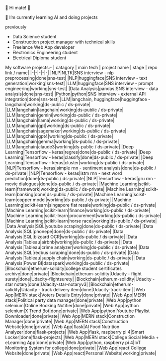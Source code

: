 👋 Hi mate! 👒

🌱 I’m currently learning AI and doing projects

previously

- Data Science student
- Construction project manager with technical skills
- Freelance Web App developer
- Electronics Engineering student
- Electrical Diploma student

My software projects:-
| catagory | main tech | project name | stage | repo link / name|
|-|-|-|-|-|
  |NLP|NLTK|SNS interview - nlp preprocessing|done|sns-test|
  |NLP|huggingface|SNS interview - text generation|working|sns-test|
  |LLM|huggingface|SNS interview - prompt engineering|working|sns-test|
  |Data Analysis|pandas|SNS interview - data analysis|done|sns-test|
  |Python|python|SNS interview - external API integration|done|sns-test|
  |LLM|langchain, huggingface|huggingface - langchain|working|ds-public / ds-private|
  |LLM|langchain|langchain|working|ds-public / ds-private|
  |LLM|langchain|gemini|working|ds-public / ds-private|
  |LLM|langchain|llama|working|ds-public / ds-private|
  |LLM|langchain|gpt|working|ds-public / ds-private|
  |LLM|langchain|sagemaker|working|ds-public / ds-private|
  |LLM|langchain|gpt4|working|ds-public / ds-private|
  |LLM|langchain|gemma|working|ds-public / ds-private|
  |LLM|langchain|claude3|working|ds-public / ds-private|
  |Deep Learning|Tensorflow - keras|regres|done|ds-public / ds-private|
  |Deep Learning|Tensorflow - keras|classify|done|ds-public / ds-private|
  |Deep Learning|Tensorflow - keras|cluster|working|ds-public / ds-private|
  |NLP|Tensorflow - keras|simple rnn - sentiment analysis|done|ds-public / ds-private|
  |NLP|Tensorflow - keras|lstm rnn - next word prediction|done|ds-public / ds-private|
  |NLP|Tensorflow - keras|gru rnn - movie dialogues|done|ds-public / ds-private|
  |Machine Learning|scikit-learn|framework|working|ds-public / ds-private|
  |Machine Learning|scikit-learn|banking|done|ds-public / ds-private|
  |Machine Learning|scikit-learn|copper model|working|ds-public / ds-private|
  |Machine Learning|scikit-learn|singapore flat resale|working|ds-public / ds-private|
  |Machine Learning|scikit-learn|finance|working|ds-public / ds-private|
  |Machine Learning|scikit-learn|procurement|working|ds-public / ds-private|
  |Machine Learning|scikit-learn|horse race|working|ds-public / ds-private|
  |Data Analysis|SQL|youtube scraping|done|ds-public / ds-private|
  |Data Analysis|SQL|phonepe|done|ds-public / ds-private|
  |Data Analysis|SQL|bizcard OCR|working|ds-public / ds-private|
  |Data Analysis|Tableau|airbnb|working|ds-public / ds-private|
  |Data Analysis|Tableau|crime analyzer|working|ds-public / ds-private|
  |Data Analysis|SQL|redbus scraping|done|ds-public / ds-private|
  |Data Analysis|Tableau|supply chain|working|ds-public / ds-private|
  |Data Analysis|Power BI|dataspark|working|ds-public / ds-private|
  |Blockchain|etherum-solidity|college student certificates archive|done|private|
  |Blockchain|etherum-solidity|Udacity - flight surety|done|Udacity-flightsurety|
  |Blockchain|etherum-solidity|Udacity - star notary|done|Udacity-star-notaryv3|
  |Blockchain|etherum-solidity|Udacity - track delivery item|done|Udacity-track-item|
  |Web App|MERN stack|Voters Details Entry|done|private|
  |Web App|MERN stack|Political party data manager|done|private|
  |Web App|python selenium|Online Booking Notifier|done|private|
  |Web App|python selenium|X Trend Bot|done|private|
  |Web App|python|Youtube Playlist Downloader|done|private|
  |Web App|MERN stack|Construction Manager|done|private|
  |Web App|MERN stack|Construction Website|done|private|
  |Web App|flask|AI Food Nutrition Analyzer|done|flask-projects|
  |Web App|flask, raspberry pi 4|Smart Locker|done|flask-projects|
  |Web App|MERN stack|College Social Media + eLearning App|done|private|
  |Web App|python, raspberry pi 4|IoT Monitoring System for college|done|private|
  |Web App|react|College Website|done|private|
  |Web App|react|Personal Website|working|private|